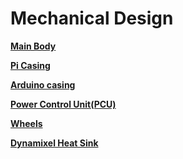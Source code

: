 # Mechanical Design

**[Main Body](main_body)**

**[Pi Casing](pi_box)**

**[Arduino casing](arduino_box)**

**[Power Control Unit(PCU)](pcu)**

**[Wheels](wheel)**

**[Dynamixel Heat Sink](dynamixel_heat_sink)**
